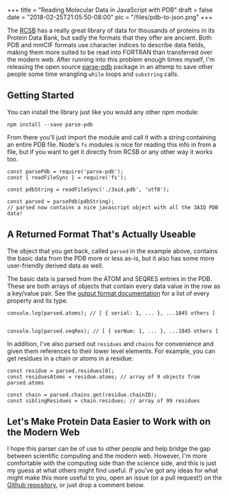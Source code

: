 +++
title = "Reading Molecular Data in JavaScript with PDB"
draft = false
date = "2018-02-25T21:05:50-08:00"
pic = "/files/pdb-to-json.png"
+++

The [RCSB](https://www.rcsb.org/) has a really great library of data for thousands of proteins in its Protein Data Bank, but sadly the formats that they offer are ancient.  Both PDB and mmCIF formats use character indices to describe data fields, making them more suited to be read into FORTRAN than transferred over the modern web.  After running into this problem enough times myself, I'm releasing the open source [parse-pdb](https://www.npmjs.com/package/parse-pdb) package in an attemp to save other people some time wrangling `while` loops and `substring` calls.

## Getting Started

You can install the library just like you would any other npm module:

```
npm install --save parse-pdb
```

From there you'll just import the module and call it with a string containing an entire PDB file.  Node's `fs` modules is nice for reading this info in from a file, but if you want to get it directly from RCSB or any other way it works too.

```
const parsePdb = require('parse-pdb');
const { readFileSync } = require('fs');

const pdbString = readFileSync('./3aid.pdb', 'utf8');

const parsed = parsePdb(pdbString);
// parsed now contains a nice javascript object with all the 3AID PDB data!
```

## A Returned Format That's Actually Useable

The object that you get back, called `parsed` in the example above, contains the basic data from the PDB more or less as-is, but it also has some more user-friendly derived data as well.

The basic data is parsed from the ATOM and SEQRES entries in the PDB.  These are both arrays of objects that contain every data value in the row as a key/value pair.  See the [output format documentation](https://github.com/justinmc/parse-pdb#json-format) for a list of every property and its type.

```
console.log(parsed.atoms); // [ { serial: 1, ... }, ...1845 others ]


console.log(parsed.seqRes); // [ { serNum: 1, ... }, ...1845 others ]
```

In addition, I've also parsed out `residues` and `chains` for convenience and given them references to their lower level elements.  For example, you can get residues in a chain or atoms in a residue:

```
const residue = parsed.residues[0];
const residuesAtoms = residue.atoms; // array of 9 objects from parsed.atoms

const chain = parsed.chains.get(residue.chainID);
const siblingResidues = chain.residues; // array of 99 residues
```

## Let's Make Protein Data Easier to Work with on the Modern Web
I hope this parser can be of use to other people and help bridge the gap between scientific computing and the modern web.  However, I'm more comfortable with the computing side than the science side, and this is just my guess at what others might find useful.  If you've got any ideas for what might make this more useful to you, open an issue (or a pull request!) on the [Github repository](https://github.com/justinmc/parse-pdb), or just drop a comment below.

